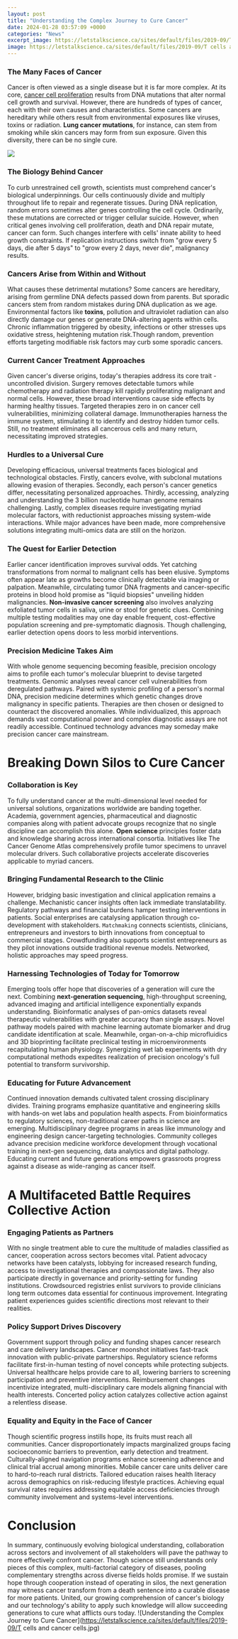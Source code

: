 ```yaml
---
layout: post
title: "Understanding the Complex Journey to Cure Cancer"
date: 2024-01-28 03:57:09 +0000
categories: "News"
excerpt_image: https://letstalkscience.ca/sites/default/files/2019-09/T cells and cancer cells.jpg
image: https://letstalkscience.ca/sites/default/files/2019-09/T cells and cancer cells.jpg
---
```


### The Many Faces of Cancer
Cancer is often viewed as a single disease but it is far more complex. At its core, [cancer cell proliferation](https://yt.io.vn/collection/albino) results from DNA mutations that alter normal cell growth and survival. However, there are hundreds of types of cancer, each with their own causes and characteristics. Some cancers are hereditary while others result from environmental exposures like viruses, toxins or radiation. **Lung cancer mutations**, for instance, can stem from smoking while skin cancers may form from sun exposure. Given this diversity, there can be no single cure. 

![](https://www.lestudium-ias.com/sites/default/files/upload/events/st59-affiche-jorge.jpg)
### The Biology Behind Cancer 
To curb unrestrained cell growth, scientists must comprehend cancer's biological underpinnings. Our cells continuously divide and multiply throughout life to repair and regenerate tissues. During DNA replication, random errors sometimes alter genes controlling the cell cycle. Ordinarily, these mutations are corrected or trigger cellular suicide. However, when critical genes involving cell proliferation, death and DNA repair mutate, cancer can form. Such changes interfere with cells' innate ability to heed growth constraints. If replication instructions switch from "grow every 5 days, die after 5 days" to "grow every 2 days, never die", malignancy results.
### Cancers Arise from Within and Without
What causes these detrimental mutations? Some cancers are hereditary, arising from germline DNA defects passed down from parents. But sporadic cancers stem from random mistakes during DNA duplication as we age. Environmental factors like **toxins**, pollution and ultraviolet radiation can also directly damage our genes or generate DNA-altering agents within cells. Chronic inflammation triggered by obesity, infections or other stresses ups oxidative stress, heightening mutation risk.Though random, prevention efforts targeting modifiable risk factors may curb some sporadic cancers. 
### Current Cancer Treatment Approaches
Given cancer's diverse origins, today's therapies address its core trait - uncontrolled division. Surgery removes detectable tumors while chemotherapy and radiation therapy kill rapidly proliferating malignant and normal cells. However, these broad interventions cause side effects by harming healthy tissues. Targeted therapies zero in on cancer cell vulnerabilities, minimizing collateral damage. Immunotherapies harness the immune system, stimulating it to identify and destroy hidden tumor cells. Still, no treatment eliminates all cancerous cells and many return, necessitating improved strategies.
### Hurdles to a Universal Cure
Developing efficacious, universal treatments faces biological and technological obstacles. Firstly, cancers evolve, with subclonal mutations allowing evasion of therapies. Secondly, each person's cancer genetics differ, necessitating personalized approaches. Thirdly, accessing, analyzing and understanding the 3 billion nucleotide human genome remains challenging. Lastly, complex diseases require investigating myriad molecular factors, with reductionist approaches missing system-wide interactions. While major advances have been made, more comprehensive solutions integrating multi-omics data are still on the horizon.
### The Quest for Earlier Detection 
Earlier cancer identification improves survival odds. Yet catching transformations from normal to malignant cells has been elusive. Symptoms often appear late as growths become clinically detectable via imaging or palpation. Meanwhile, circulating tumor DNA fragments and cancer-specific proteins in blood hold promise as "liquid biopsies" unveiling hidden malignancies. **Non-invasive cancer screening** also involves analyzing exfoliated tumor cells in saliva, urine or stool for genetic clues. Combining multiple testing modalities may one day enable frequent, cost-effective population screening and pre-symptomatic diagnosis. Though challenging, earlier detection opens doors to less morbid interventions.
### Precision Medicine Takes Aim
With whole genome sequencing becoming feasible, precision oncology aims to profile each tumor's molecular blueprint to devise targeted treatments. Genomic analyses reveal cancer cell vulnerabilities from deregulated pathways. Paired with systemic profiling of a person's normal DNA, precision medicine determines which genetic changes drove malignancy in specific patients. Therapies are then chosen or designed to counteract the discovered anomalies. While individualized, this approach demands vast computational power and complex diagnostic assays are not readily accessible. Continued technology advances may someday make precision cancer care mainstream.
# Breaking Down Silos to Cure Cancer
### Collaboration is Key 
To fully understand cancer at the multi-dimensional level needed for universal solutions, organizations worldwide are banding together. Academia, government agencies, pharmaceutical and diagnostic companies along with patient advocate groups recognize that no single discipline can accomplish this alone. **Open science** principles foster data and knowledge sharing across international consortia. Initiatives like The Cancer Genome Atlas comprehensively profile tumor specimens to unravel molecular drivers. Such collaborative projects accelerate discoveries applicable to myriad cancers.
### Bringing Fundamental Research to the Clinic
However, bridging basic investigation and clinical application remains a challenge. Mechanistic cancer insights often lack immediate translatability. Regulatory pathways and financial burdens hamper testing interventions in patients. Social enterprises are catalysing application through co-development with stakeholders. ``Matchmaking`` connects scientists, clinicians, entrepreneurs and investors to birth innovations from conceptual to commercial stages. Crowdfunding also supports scientist entrepreneurs as they pilot innovations outside traditional revenue models. Networked, holistic approaches may speed progress. 
### Harnessing Technologies of Today for Tomorrow  
Emerging tools offer hope that discoveries of a generation will cure the next. Combining **next-generation sequencing**, high-throughput screening, advanced imaging and artificial intelligence exponentially expands understanding. Bioinformatic analyses of pan-omics datasets reveal therapeutic vulnerabilities with greater accuracy than single assays. Novel pathway models paired with machine learning automate biomarker and drug candidate identification at scale. Meanwhile, organ-on-a-chip microfluidics and 3D bioprinting facilitate preclinical testing in microenvironments recapitulating human physiology. Synergizing wet lab experiments with dry computational methods expedites realization of precision oncology's full potential to transform survivorship.
### Educating for Future Advancement
Continued innovation demands cultivated talent crossing disciplinary divides. Training programs emphasize quantitative and engineering skills with hands-on wet labs and population health aspects. From bioinformatics to regulatory sciences, non-traditional career paths in science are emerging. Multidisciplinary degree programs in areas like immunology and engineering design cancer-targeting technologies. Community colleges advance precision medicine workforce development through vocational training in next-gen sequencing, data analytics and digital pathology. Educating current and future generations empowers grassroots progress against a disease as wide-ranging as cancer itself. 
# A Multifaceted Battle Requires Collective Action
### Engaging Patients as Partners
With no single treatment able to cure the multitude of maladies classified as cancer, cooperation across sectors becomes vital. Patient advocacy networks have been catalysts, lobbying for increased research funding, access to investigational therapies and compassionate laws. They also participate directly in governance and priority-setting for funding institutions. Crowdsourced registries enlist survivors to provide clinicians long term outcomes data essential for continuous improvement. Integrating patient experiences guides scientific directions most relevant to their realities. 
### Policy Support Drives Discovery
Government support through policy and funding shapes cancer research and care delivery landscapes. Cancer moonshot initiatives fast-track innovation with public-private partnerships. Regulatory science reforms facilitate first-in-human testing of novel concepts while protecting subjects. Universal healthcare helps provide care to all, lowering barriers to screening participation and preventive interventions. Reimbursement changes incentivize integrated, multi-disciplinary care models aligning financial with health interests. Concerted policy action catalyzes collective action against a relentless disease.
### Equality and Equity in the Face of Cancer  
Though scientific progress instills hope, its fruits must reach all communities. Cancer disproportionately impacts marginalized groups facing socioeconomic barriers to prevention, early detection and treatment. Culturally-aligned navigation programs enhance screening adherence and clinical trial accrual among minorities. Mobile cancer care units deliver care to hard-to-reach rural districts. Tailored education raises health literacy across demographics on risk-reducing lifestyle practices. Achieving equal survival rates requires addressing equitable access deficiencies through community involvement and systems-level interventions.  
# Conclusion
In summary, continuously evolving biological understanding, collaboration across sectors and involvement of all stakeholders will pave the pathway to more effectively confront cancer. Though science still understands only pieces of this complex, multi-factorial category of diseases, pooling complementary strengths across diverse fields holds promise. If we sustain hope through cooperation instead of operating in silos, the next generation may witness cancer transform from a death sentence into a curable disease for more patients. United, our growing comprehension of cancer's biology and our technology's ability to apply such knowledge will allow succeeding generations to cure what afflicts ours today.
![Understanding the Complex Journey to Cure Cancer](https://letstalkscience.ca/sites/default/files/2019-09/T cells and cancer cells.jpg)